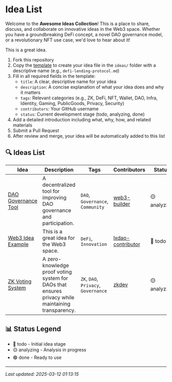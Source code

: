 # Idea List

Welcome to the **Awesome Ideas Collection**! This is a place to share, discuss, and collaborate on innovative ideas in the Web3 space. Whether you have a groundbreaking DeFi concept, a novel DAO governance model, or a revolutionary NFT use case, we'd love to hear about it!

This is a great idea.

1. Fork this repository
2. Copy the [template](template.md) to create your idea file in the `ideas/` folder with a descriptive name (e.g., `defi-lending-protocol.md`)
3. Fill in all required fields in the template:
   - `title`: A clear, descriptive name for your idea
   - `description`: A concise explanation of what your idea does and why it matters
   - `tags`: Relevant categories (e.g., ZK, DeFi, NFT, Wallet, DAO, Infra, Identity, Gaming, PublicGoods, Privacy, Security)
   - `contributors`: Your GitHub username
   - `status`: Current development stage (todo, analyzing, done)
4. Add a detailed introduction including what, why, how, and related materials
5. Submit a Pull Request
6. After review and merge, your idea will be automatically added to this list

## 🔍 Ideas List

| Idea | Description | Tags | Contributors | Status |
| ---- | ----------- | ---- | ------------ | ------ |
| [DAO Governance Tool](ideas/idea1.md) | A decentralized tool for improving DAO governance and participation. | `DAO`, `Governance`, `Community` | [web3-builder](https://github.com/web3-builder) | 🟡 analyzing |
| [Web3 Idea Example](ideas/idea.md) | This is a great idea for the Web3 space. | `DeFi`, `Innovation` | [lxdao-contributor](https://github.com/lxdao-contributor) | 🔴 todo |
| [ZK Voting System](ideas/example-idea.md) | A zero-knowledge proof voting system for DAOs that ensures privacy while maintaining transparency. | `ZK`, `DAO`, `Privacy`, `Governance` | [zkdev](https://github.com/zkdev) | 🟡 analyzing |

## 📊 Status Legend

- 🔴 todo - Initial idea stage
- 🟡 analyzing - Analysis in progress
- 🟢 done - Ready to use

---

*Last updated: 2025-03-12 01:13:15*